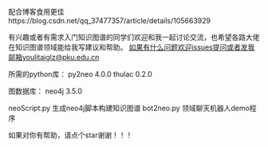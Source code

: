 配合博客食用更佳https://blog.csdn.net/qq_37477357/article/details/105663929

有兴趣或者有需求入门知识图谱的同学们欢迎和我一起讨论交流，也希望各路大佬在知识图谱领域能给我写建议和帮助。
如果有什么问题欢迎issues提问或者发我邮箱youlitaiglz@pku.edu.cn

所需的python库：
py2neo             4.0.0
thulac             0.2.0

图数据库：
neo4j              3.5.0

neoScript.py       生成neo4j脚本构建知识图谱
bot2neo.py         领域聊天机器人demo程序

如果对你有帮助，请点个star谢谢！！！
